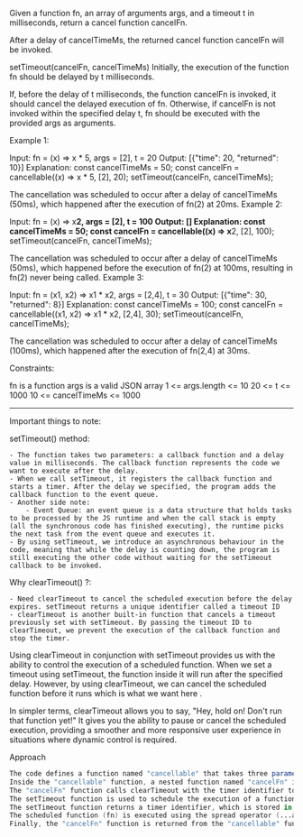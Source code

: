 Given a function fn, an array of arguments args, and a timeout t in milliseconds, return a cancel function cancelFn.

After a delay of cancelTimeMs, the returned cancel function cancelFn will be invoked.

setTimeout(cancelFn, cancelTimeMs)
Initially, the execution of the function fn should be delayed by t milliseconds.

If, before the delay of t milliseconds, the function cancelFn is invoked, it should cancel the delayed execution of fn. Otherwise, if cancelFn is not invoked within the specified delay t, fn should be executed with the provided args as arguments.

 

Example 1:

Input: fn = (x) => x * 5, args = [2], t = 20
Output: [{"time": 20, "returned": 10}]
Explanation: 
const cancelTimeMs = 50;
const cancelFn = cancellable((x) => x * 5, [2], 20);
setTimeout(cancelFn, cancelTimeMs);

The cancellation was scheduled to occur after a delay of cancelTimeMs (50ms), which happened after the execution of fn(2) at 20ms.
Example 2:

Input: fn = (x) => x**2, args = [2], t = 100
Output: []
Explanation: 
const cancelTimeMs = 50;
const cancelFn = cancellable((x) => x**2, [2], 100);
setTimeout(cancelFn, cancelTimeMs);

The cancellation was scheduled to occur after a delay of cancelTimeMs (50ms), which happened before the execution of fn(2) at 100ms, resulting in fn(2) never being called.
Example 3:

Input: fn = (x1, x2) => x1 * x2, args = [2,4], t = 30
Output: [{"time": 30, "returned": 8}]
Explanation: 
const cancelTimeMs = 100;
const cancelFn = cancellable((x1, x2) => x1 * x2, [2,4], 30);
setTimeout(cancelFn, cancelTimeMs);

The cancellation was scheduled to occur after a delay of cancelTimeMs (100ms), which happened after the execution of fn(2,4) at 30ms.
 

Constraints:

fn is a function
args is a valid JSON array
1 <= args.length <= 10
20 <= t <= 1000
10 <= cancelTimeMs <= 1000








---------------------


Important things to note:

setTimeout() method:

    - The function takes two parameters: a callback function and a delay value in milliseconds. The callback function represents the code we want to execute after the delay. 
    - When we call setTimeout, it registers the callback function and starts a timer. After the delay we specified, the program adds the callback function to the event queue.
    - Another side note:
        - Event Queue: an event queue is a data structure that holds tasks to be processed by the JS runtime and when the call stack is empty (all the synchronous code has finished executing), the runtime picks the next task from the event queue and executes it.
    - By using setTimeout, we introduce an asynchronous behaviour in the code, meaning that while the delay is counting down, the program is still executing the other code without waiting for the setTimeout callback to be invoked.


Why clearTimeout() ?:

    - Need clearTimeout to cancel the scheduled execution before the delay expires. setTimeout returns a unique identifier called a timeout ID
    - clearTimeout is another built-in function that cancels a timeout previously set with setTimeout. By passing the timeout ID to clearTimeout, we prevent the execution of the callback function and stop the timer.

Using clearTimeout in conjunction with setTimeout provides us with the ability to control the execution of a scheduled function. When we set a timeout using setTimeout, the function inside it will run after the specified delay. However, by using clearTimeout, we can cancel the scheduled function before it runs which is what we want here .

In simpler terms, clearTimeout allows you to say, "Hey, hold on! Don't run that function yet!" It gives you the ability to pause or cancel the scheduled execution, providing a smoother and more responsive user experience in situations where dynamic control is required.



Approach
```s
The code defines a function named "cancellable" that takes three parameters: "fn" (a function), "args" (an array of arguments), and "t" (a time delay in milliseconds).
Inside the "cancellable" function, a nested function named "cancelFn" is defined. This function is responsible for canceling the execution of the scheduled function.
The "cancelFn" function calls clearTimeout with the timer identifier to cancel the scheduled function execution.
The setTimeout function is used to schedule the execution of a function, which is passed as the first parameter, after the specified time delay (t).
The setTimeout function returns a timer identifier, which is stored in the "timer" variable.
The scheduled function (fn) is executed using the spread operator (...args) to pass the arguments array to the function.
Finally, the "cancelFn" function is returned from the "cancellable" function, allowing you to call it later to cancel the scheduled function if needed.
```

